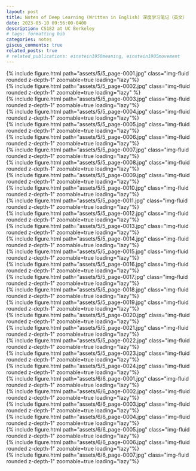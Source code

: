 ```yaml
---
layout: post
title: Notes of Deep Learning (Written in English) 深度学习笔记（英文）
date: 2023-05-10 09:56:00-0400
description: CS182 at UC Berkeley
# tags: formatting bib
categories: notes
giscus_comments: true
related_posts: true
# related_publications: einstein1950meaning, einstein1905movement
---
```

<!-- 
This post shows how to add bibliography to simple blog posts. If you would like something more academic, check the. -->


<div class="row mt-3">
    <div class="col-sm mt-3 mt-md-0">
       {% include figure.html path="assets/5/5_page-0001.jpg" class="img-fluid rounded z-depth-1" zoomable=true loading="lazy"%}
    </div>
</div>

<div class="row mt-3">
    <div class="col-sm mt-3 mt-md-0">
       {% include figure.html path="assets/5/5_page-0002.jpg" class="img-fluid rounded z-depth-1" zoomable=true loading="lazy" %}
    </div>
</div>

<div class="row mt-3">
    <div class="col-sm mt-3 mt-md-0">
       {% include figure.html path="assets/5/5_page-0003.jpg" class="img-fluid rounded z-depth-1" zoomable=true loading="lazy"%}
    </div>
</div>

<div class="row mt-3">
    <div class="col-sm mt-3 mt-md-0">
       {% include figure.html path="assets/5/5_page-0004.jpg" class="img-fluid rounded z-depth-1" zoomable=true loading="lazy"%}
    </div>
</div>

<div class="row mt-3">
    <div class="col-sm mt-3 mt-md-0">
       {% include figure.html path="assets/5/5_page-0005.jpg" class="img-fluid rounded z-depth-1" zoomable=true loading="lazy"%}
    </div>
</div>

<div class="row mt-3">
    <div class="col-sm mt-3 mt-md-0">
       {% include figure.html path="assets/5/5_page-0006.jpg" class="img-fluid rounded z-depth-1" zoomable=true loading="lazy"%}
    </div>
</div>

<div class="row mt-3">
    <div class="col-sm mt-3 mt-md-0">
       {% include figure.html path="assets/5/5_page-0007.jpg" class="img-fluid rounded z-depth-1" zoomable=true loading="lazy"%}
    </div>
</div>

<div class="row mt-3">
    <div class="col-sm mt-3 mt-md-0">
       {% include figure.html path="assets/5/5_page-0008.jpg" class="img-fluid rounded z-depth-1" zoomable=true loading="lazy"%}
    </div>
</div>

<div class="row mt-3">
    <div class="col-sm mt-3 mt-md-0">
       {% include figure.html path="assets/5/5_page-0009.jpg" class="img-fluid rounded z-depth-1" zoomable=true loading="lazy"%}
    </div>
</div>

<div class="row mt-3">
    <div class="col-sm mt-3 mt-md-0">
       {% include figure.html path="assets/5/5_page-0010.jpg" class="img-fluid rounded z-depth-1" zoomable=true loading="lazy"%}
    </div>
</div>

<div class="row mt-3">
    <div class="col-sm mt-3 mt-md-0">
       {% include figure.html path="assets/5/5_page-0011.jpg" class="img-fluid rounded z-depth-1" zoomable=true loading="lazy"%}
    </div>
</div>

<div class="row mt-3">
    <div class="col-sm mt-3 mt-md-0">
       {% include figure.html path="assets/5/5_page-0012.jpg" class="img-fluid rounded z-depth-1" zoomable=true loading="lazy"%}
    </div>
</div>

<div class="row mt-3">
    <div class="col-sm mt-3 mt-md-0">
       {% include figure.html path="assets/5/5_page-0013.jpg" class="img-fluid rounded z-depth-1" zoomable=true loading="lazy"%}
    </div>
</div>

<div class="row mt-3">
    <div class="col-sm mt-3 mt-md-0">
       {% include figure.html path="assets/5/5_page-0014.jpg" class="img-fluid rounded z-depth-1" zoomable=true loading="lazy"%}
    </div>
</div>

<div class="row mt-3">
    <div class="col-sm mt-3 mt-md-0">
       {% include figure.html path="assets/5/5_page-0015.jpg" class="img-fluid rounded z-depth-1" zoomable=true loading="lazy"%}
    </div>
</div>

<div class="row mt-3">
    <div class="col-sm mt-3 mt-md-0">
       {% include figure.html path="assets/5/5_page-0016.jpg" class="img-fluid rounded z-depth-1" zoomable=true loading="lazy"%}
    </div>
</div>

<div class="row mt-3">
    <div class="col-sm mt-3 mt-md-0">
       {% include figure.html path="assets/5/5_page-0017.jpg" class="img-fluid rounded z-depth-1" zoomable=true loading="lazy"%}
    </div>
</div>


<div class="row mt-3">
    <div class="col-sm mt-3 mt-md-0">
       {% include figure.html path="assets/5/5_page-0018.jpg" class="img-fluid rounded z-depth-1" zoomable=true loading="lazy"%}
    </div>
</div>

<div class="row mt-3">
    <div class="col-sm mt-3 mt-md-0">
       {% include figure.html path="assets/5/5_page-0019.jpg" class="img-fluid rounded z-depth-1" zoomable=true loading="lazy"%}
    </div>
</div>


<div class="row mt-3">
    <div class="col-sm mt-3 mt-md-0">
       {% include figure.html path="assets/5/5_page-0020.jpg" class="img-fluid rounded z-depth-1" zoomable=true loading="lazy"%}
    </div>
</div>


<div class="row mt-3">
    <div class="col-sm mt-3 mt-md-0">
       {% include figure.html path="assets/5/5_page-0021.jpg" class="img-fluid rounded z-depth-1" zoomable=true loading="lazy"%}
    </div>
</div>

<div class="row mt-3">
    <div class="col-sm mt-3 mt-md-0">
       {% include figure.html path="assets/5/5_page-0022.jpg" class="img-fluid rounded z-depth-1" zoomable=true loading="lazy"%}
    </div>
</div>


<div class="row mt-3">
    <div class="col-sm mt-3 mt-md-0">
       {% include figure.html path="assets/5/5_page-0023.jpg" class="img-fluid rounded z-depth-1" zoomable=true loading="lazy"%}
    </div>
</div>


<div class="row mt-3">
    <div class="col-sm mt-3 mt-md-0">
       {% include figure.html path="assets/5/5_page-0024.jpg" class="img-fluid rounded z-depth-1" zoomable=true loading="lazy"%}
    </div>
</div>


<div class="row mt-3">
    <div class="col-sm mt-3 mt-md-0">
       {% include figure.html path="assets/6/6_page-0001.jpg" class="img-fluid rounded z-depth-1" zoomable=true loading="lazy"%}
    </div>
</div>

<div class="row mt-3">
    <div class="col-sm mt-3 mt-md-0">
       {% include figure.html path="assets/6/6_page-0002.jpg" class="img-fluid rounded z-depth-1" zoomable=true loading="lazy"%}
    </div>
</div>

<div class="row mt-3">
    <div class="col-sm mt-3 mt-md-0">
       {% include figure.html path="assets/6/6_page-0003.jpg" class="img-fluid rounded z-depth-1" zoomable=true loading="lazy"%}
    </div>
</div>

<div class="row mt-3">
    <div class="col-sm mt-3 mt-md-0">
       {% include figure.html path="assets/6/6_page-0004.jpg" class="img-fluid rounded z-depth-1" zoomable=true loading="lazy"%}
    </div>
</div>

<div class="row mt-3">
    <div class="col-sm mt-3 mt-md-0">
       {% include figure.html path="assets/6/6_page-0005.jpg" class="img-fluid rounded z-depth-1" zoomable=true loading="lazy"%}
    </div>
</div>

<div class="row mt-3">
    <div class="col-sm mt-3 mt-md-0">
       {% include figure.html path="assets/6/6_page-0006.jpg" class="img-fluid rounded z-depth-1" zoomable=true loading="lazy"%}
    </div>
</div>

<div class="row mt-3">
    <div class="col-sm mt-3 mt-md-0">
       {% include figure.html path="assets/6/6_page-0007.jpg" class="img-fluid rounded z-depth-1" zoomable=true loading="lazy"%}
    </div>
</div>


<script src="https://giscus.app/client.js"
        data-repo="melodyincopenhagen/melodyincopenhagen.github.io"
        data-repo-id="R_kgDOKsfYeA"
        data-category="Announcements"
        data-category-id="DIC_kwDOKsfYeM4Ca6Vw"
        data-mapping="pathname"
        data-strict="0"
        data-reactions-enabled="1"
        data-emit-metadata="1"
        data-input-position="top"
        data-theme="preferred_color_scheme"
        data-lang="zh-CN"
        crossorigin="anonymous"
        async>
</script>
